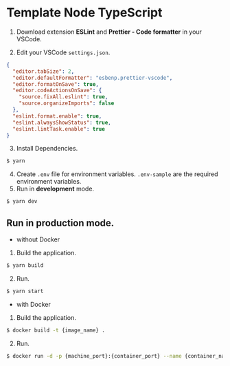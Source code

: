 # Template Node TypeScript

1. Download extension **ESLint** and **Prettier - Code formatter** in your VSCode.

2. Edit your VSCode `settings.json`.
```json
{
  "editor.tabSize": 2,
  "editor.defaultFormatter": "esbenp.prettier-vscode",
  "editor.formatOnSave": true,
  "editor.codeActionsOnSave": {
    "source.fixAll.eslint": true,
    "source.organizeImports": false
  },
  "eslint.format.enable": true,
  "eslint.alwaysShowStatus": true,
  "eslint.lintTask.enable": true
}
```
3. Install Dependencies.
```bash
$ yarn
```
4. Create `.env` file for environment variables. `.env-sample` are the required environment variables.
5. Run in **development** mode.
```bash
$ yarn dev
```
## Run in **production** mode.
- without Docker
1. Build the application.
```bash
$ yarn build
```
2. Run.
```bash
$ yarn start
```
- with Docker
1. Build the application.
```bash
$ docker build -t {image_name} .
```
2. Run.
```bash
$ docker run -d -p {machine_port}:{container_port} --name {container_name} {image}
```
